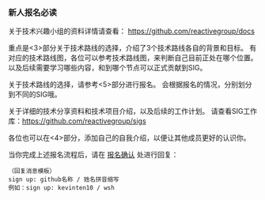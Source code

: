 ### 新人报名必读

关于技术兴趣小组的资料详情请查看：
https://github.com/reactivegroup/docs

重点是<3>部分关于技术路线的选择，介绍了3个技术路线各自的背景和目标。
有对应的技术路线图，各位可以参考技术路线图，来判断自己目前正处在哪个位置。
以及后续需要学习哪些内容，和到哪个节点可以正式贡献到SIG。

关于技术路线的选择，请参考<5>部分进行报名。
会根据报名的情况，分别划分到不同的SIG哦。

关于详细的技术分享资料和技术项目介绍，以及后续的工作计划。
请查看SIG工作库：https://github.com/reactivegroup/sigs

各位也可以在<4>部分，添加自己的自我介绍，以便让其他成员更好的认识你。

当你完成上述报名流程后，请在 [报名确认](https://github.com/reactivegroup/docs/issues/4) 处进行回复：

```text
（回复消息模板）
sign up: github名称 / 姓名拼音缩写
例如：sign up: kevinten10 / wsh
```